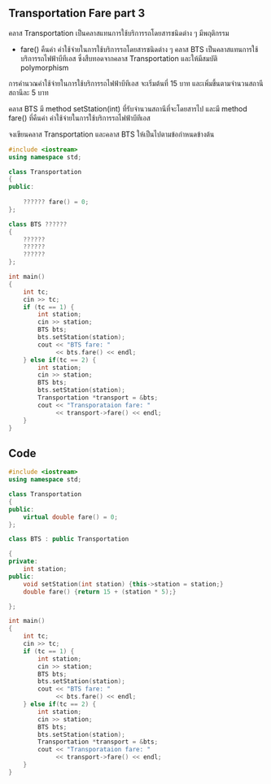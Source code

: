 ## Transportation Fare part 3
คลาส Transportation เป็นคลาสแทนการใช้บริการรถโดยสารชนิดต่าง ๆ มีพฤติกรรม

* fare() คืนค่า ค่าใช้จ่ายในการใช้บริการรถโดยสารชนิดต่าง ๆ
คลาส BTS เป็นคลาสแทนการใช้บริการรถไฟฟ้าบีทีเอส ซึ่งสืบทอดจากคลาส Transportation และให้มีสมบัติ polymorphism

การคำนวณค่าใช้จ่ายในการใช้บริการรถไฟฟ้าบีทีเอส จะเริ่มต้นที่ 15 บาท และเพิ่มขึ้นตามจำนวนสถานี สถานีละ 5 บาท

คลาส BTS มี method setStation(int) ที่รับจำนวนสถานีที่จะโดยสารไป
และมี method fare() ที่คืนค่า ค่าใช้จ่ายในการใช้บริการรถไฟฟ้าบีทีเอส

จงเขียนคลาส Transportation และคลาส BTS ให้เป็นไปตามข้อกำหนดข้างต้น
```cpp
#include <iostream>
using namespace std;

class Transportation
{
public:
    
    ?????? fare() = 0;
};

class BTS ??????
{
    ??????
    ??????
    ??????
};

int main()
{
    int tc;
    cin >> tc;
    if (tc == 1) {
        int station;
        cin >> station;
        BTS bts;
        bts.setStation(station);
        cout << "BTS fare: "
             << bts.fare() << endl;
    } else if(tc == 2) {
        int station;
        cin >> station;
        BTS bts;
        bts.setStation(station);
        Transportation *transport = &bts;
        cout << "Transporataion fare: "
             << transport->fare() << endl;
    }
}
```
## Code
```cpp
#include <iostream>
using namespace std;

class Transportation
{
public:
    virtual double fare() = 0;
};

class BTS : public Transportation

{
private:
    int station;
public:
    void setStation(int station) {this->station = station;}
    double fare() {return 15 + (station * 5);}

};

int main()
{
    int tc;
    cin >> tc;
    if (tc == 1) {
        int station;
        cin >> station;
        BTS bts;
        bts.setStation(station);
        cout << "BTS fare: "
             << bts.fare() << endl;
    } else if(tc == 2) {
        int station;
        cin >> station;
        BTS bts;
        bts.setStation(station);
        Transportation *transport = &bts;
        cout << "Transporataion fare: "
             << transport->fare() << endl;
    }
}
```